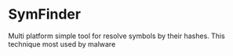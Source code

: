 # SymFinder
Multi platform simple tool for resolve symbols by their hashes. 
This technique most used by malware

